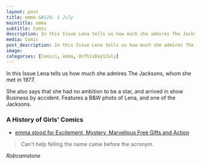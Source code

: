 ```yaml
---
layout: post
title: emma &#124; 1 July
maintitle: emma
subtitle: Comic
description: In this Issue Lena tells us how much she admires The Jacksons, whom she met in 1977.She also says that she had no ambition to be a star, and arrived in show Business by accident. Features a B&W photo of Lena, and one of the Jacksons.
media: Comic
post_description: In this Issue Lena tells us how much she admires The Jacksons, whom she met in 1977.She also says that she had no ambition to be a star, and arrived in show Business by accident. Features a B&W photo of Lena, and one of the Jacksons.
image:
categories: [Comics, emma, OnThisDay1July]
---
```


In this Issue Lena tells us how much she admires The Jacksons, whom she met in 1977.

She also says that she had no ambition to be a star, and arrived in show Business by accident.
Features a B&W photo of Lena, and one of the Jacksons.

### A History of Girls' Comics
* [emma stood for Excitement, Mystery, Marvellous Free Gifts and Action](https://books.google.co.uk/books?id=D7fNDwAAQBAJ&pg=PT136&lpg=PT136&dq=Excitement,+Mystery,+Marvellous+Free+Gifts+and+Action&source=bl&ots=jn7ZF5lePl&sig=ACfU3U04nd33Ex7jn35TXUAwxlZEi9V27w&hl=en&sa=X&ved=2ahUKEwii2tDhp6rqAhWpVRUIHR9UCVkQ6AEwCnoECAkQAQ#v=onepage&q=%22Excitement%2C%20Mystery%2C%20Marvellous%20Free%20Gifts%20and%20Action%22&f=false)

> Can't help felling the name came before the acronym.

<cite>Robcamstone</cite>

